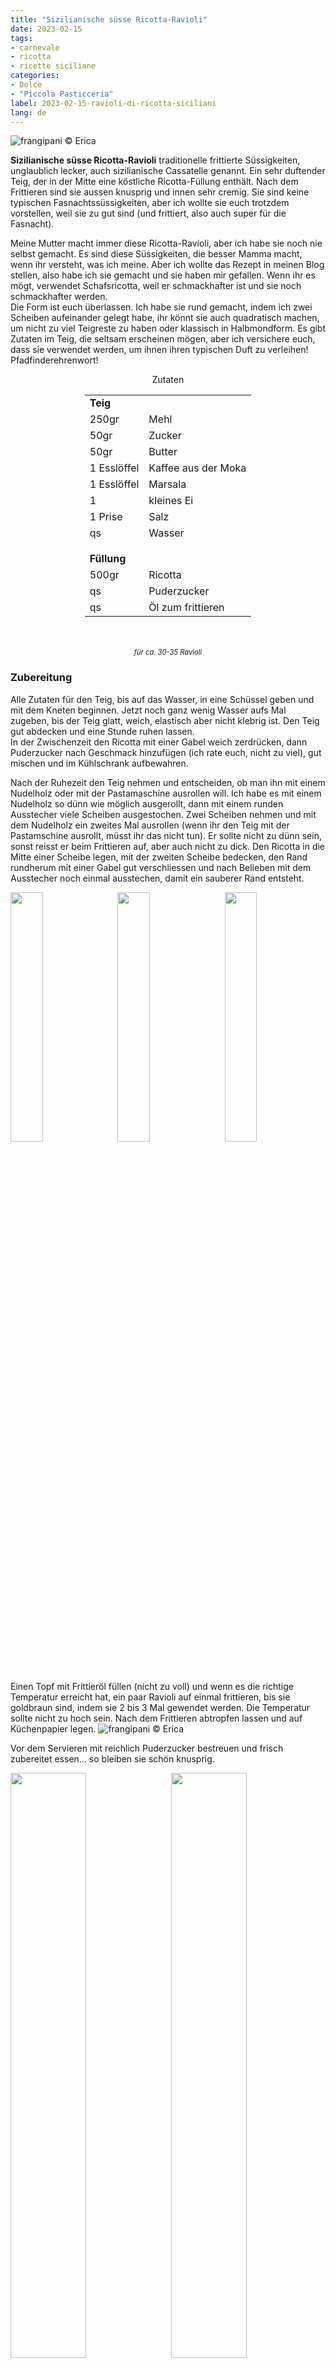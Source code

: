 ```yaml
---
title: "Sizilianische süsse Ricotta-Ravioli"
date: 2023-02-15
tags:
- carnevale
- ricotta
- ricette siciliane
categories:
- Dolce
- "Piccola Pasticceria"
label: 2023-02-15-ravioli-di-ricotta-siciliani
lang: de 
---
```

![](../2023-02-15-ravioli-di-ricotta-siciliani/header.jpeg "frangipani © Erica")

**Sizilianische süsse Ricotta-Ravioli** traditionelle frittierte Süssigkeiten, unglaublich lecker, auch sizilianische Cassatelle genannt. Ein sehr duftender Teig, der in der Mitte eine köstliche Ricotta-Füllung enthält. Nach dem Frittieren sind sie aussen knusprig und innen sehr cremig. Sie sind keine typischen Fasnachtssüssigkeiten, aber ich wollte sie euch trotzdem vorstellen, weil sie zu gut sind (und frittiert, also auch super für die Fasnacht).

Meine Mutter macht immer diese Ricotta-Ravioli, aber ich habe sie noch nie selbst gemacht. Es sind diese Süssigkeiten, die besser Mamma macht, wenn ihr versteht, was ich meine. Aber ich wollte das Rezept in meinen Blog stellen, also habe ich sie gemacht und sie haben mir gefallen. Wenn ihr es mögt, verwendet Schafsricotta, weil er schmackhafter ist und sie noch schmackhafter werden.
<br />
Die Form ist euch überlassen. Ich habe sie rund gemacht, indem ich zwei Scheiben aufeinander gelegt habe, ihr könnt sie auch quadratisch machen, um nicht zu viel Teigreste zu haben oder klassisch in Halbmondform. Es gibt Zutaten im Teig, die seltsam erscheinen mögen, aber ich versichere euch, dass sie verwendet werden, um ihnen ihren typischen Duft zu verleihen! Pfadfinderehrenwort!

<div id="wrapper" style="text-align: center">
  <div id="yourdiv" style="display: inline-block;">
    <div class="ingredients" itemscope itemtype="http://schema.org/Recipe">
      <span itemprop="name" style="display:none;">Sizilianische süsse Ricotta-Ravioli</span>
      <span itemprop="recipeCategory" style="display:none;">Süsses</span>
      <img itemprop="image" style="display:none;" class="ignore-gallery-item" src="../2023-02-15-ravioli-di-ricotta-siciliani/header.jpeg"/>
      <span itemprop="author" style="display:none;">Erica Raiano</span>
      <span itemprop="description" style="display:none;">Sizilianische süsse Ricotta-Ravioli, traditionelle frittierte Süssigkeiten, unglaublich lecker, auch sizilianische Cassatelle genannt.</span>
      <div class="ingredients-title">Zutaten</div>
      <table>
        <tbody>
          <tr>
            <td colspan="2"><b>Teig</b></td>
          </tr>
          <tr itemprop="recipeIngredient">
            <td>250gr</td>
            <td>Mehl</td>
          </tr>
          <tr itemprop="recipeIngredient">
            <td>50gr</td>
            <td>Zucker</td>
          </tr>
          <tr itemprop="recipeIngredient">
            <td>50gr</td>
            <td>Butter</td>
          </tr>
          <tr itemprop="recipeIngredient">
            <td>1 Esslöffel</td>
            <td>Kaffee aus der Moka</td>
          </tr>
          <tr itemprop="recipeIngredient">
            <td>1 Esslöffel</td>
            <td>Marsala</td>
          </tr>
          <tr itemprop="recipeIngredient">
            <td>1</td>
            <td>kleines Ei</td>
          </tr>
          <tr itemprop="recipeIngredient">
            <td>1 Prise</td>
            <td>Salz</td>
          </tr>
          <tr itemprop="recipeIngredient">
            <td>qs</td>
            <td>Wasser</td>
          </tr>
          <tr style="height: 15px;"></tr>
          <tr>          
            <td colspan="2"><b>Füllung</b></td>
          </tr>
          <tr itemprop="recipeIngredient">
            <td>500gr</td>
            <td>Ricotta</td>
          </tr>
          <tr itemprop="recipeIngredient">      
            <td>qs</td>
            <td>Puderzucker</td>
          </tr>
          <tr itemprop="recipeIngredient">      
            <td>qs</td>
            <td>Öl zum frittieren</td>
          </tr>
        </tbody>
      </table>
      <br></br>
      <i class="pull-right" style="font-size: 80%;">für ca. 30-35 Ravioli</i>
    </div>
  </div>
</div>


<h3>
  <font color="grey">
    <i class="fa-solid fa-gears"></i>
  </font> Zubereitung
</h3>

Alle Zutaten für den Teig, bis auf das Wasser, in eine Schüssel geben und mit dem Kneten beginnen. Jetzt noch ganz wenig Wasser aufs Mal zugeben, bis der Teig glatt, weich, elastisch aber nicht klebrig ist. Den Teig gut abdecken und eine Stunde ruhen lassen.
<br />
In der Zwischenzeit den Ricotta mit einer Gabel weich zerdrücken, dann Puderzucker nach Geschmack hinzufügen (ich rate euch, nicht zu viel), gut mischen und im Kühlschrank aufbewahren.

Nach der Ruhezeit den Teig nehmen und entscheiden, ob man ihn mit einem Nudelholz oder mit der Pastamaschine ausrollen will. Ich habe es mit einem Nudelholz so dünn wie möglich ausgerollt, dann mit einem runden Ausstecher viele Scheiben ausgestochen. Zwei Scheiben nehmen und mit dem Nudelholz ein zweites Mal ausrollen (wenn ihr den Teig mit der Pastamschine ausrollt, müsst ihr das nicht tun). Er sollte nicht zu dünn sein, sonst reisst er beim Frittieren auf, aber auch nicht zu dick. Den Ricotta in die Mitte einer Scheibe legen, mit der zweiten Scheibe bedecken, den Rand rundherum mit einer Gabel gut verschliessen und nach Belieben mit dem Ausstecher noch einmal ausstechen, damit ein sauberer Rand entsteht.
<p>
  <div style="width: 100%; margin-bottom: 0">
    <img style="float: left; width: 32%; margin-right: 1%;" src="../2023-02-15-ravioli-di-ricotta-siciliani/impastosteso.jpeg" alt="" title="frangipani © Erica" />
    <img style="float: left; width: 32%; margin-right: 1%; margin-left: 1%;" src="../2023-02-15-ravioli-di-ricotta-siciliani/ricotta.jpeg" alt="" title="frangipani © Erica" />
    <img style="float: left; width: 32%; margin-left: 1%;" src="../2023-02-15-ravioli-di-ricotta-siciliani/ravioli.jpeg" alt="" title="frangipani © Erica" />
    <div style="clear: both"></div>
  </div>
</p>

Einen Topf mit Frittieröl füllen (nicht zu voll) und wenn es die richtige Temperatur erreicht hat, ein paar Ravioli auf einmal frittieren, bis sie goldbraun sind, indem sie 2 bis 3 Mal gewendet werden. Die Temperatur sollte nicht zu hoch sein. Nach dem Frittieren abtropfen lassen und auf Küchenpapier legen.
![](../2023-02-15-ravioli-di-ricotta-siciliani/frittura.jpeg "frangipani © Erica")

Vor dem Servieren mit reichlich Puderzucker bestreuen und frisch zubereitet essen... so bleiben sie schön knusprig.
<p>
  <div style="width: 100%; margin-bottom: 0">
    <img style="float: left; width: 49%; margin-right: 1%" src="../2023-02-15-ravioli-di-ricotta-siciliani/risultato1.jpeg" alt="" title="frangipani © Erica" />
    <img style="float: left; width: 49%; margin-left: 1%" src="../2023-02-15-ravioli-di-ricotta-siciliani/risultato2.jpeg" alt="" title="frangipani © Erica" />
    <div style="clear: both"></div>
  </div>
</p>

<p>
  <div style="width: 100%; margin-bottom: 0">
    <img style="float: left; width: 49%; margin-right: 1%" src="../2023-02-15-ravioli-di-ricotta-siciliani/risultato3.jpeg" alt="" title="frangipani © Erica" />
    <img style="float: left; width: 49%; margin-left: 1%" src="../2023-02-15-ravioli-di-ricotta-siciliani/risultato4.jpeg" alt="" title="frangipani © Erica" />
    <div style="clear: both"></div>
  </div>
</p>

<p>
  <div style="width: 100%; margin-bottom: 0">
    <img style="float: left; width: 49%; margin-right: 1%" src="../2023-02-15-ravioli-di-ricotta-siciliani/risultato5.jpeg" alt="" title="frangipani © Erica" />
    <img style="float: left; width: 49%; margin-left: 1%" src="../2023-02-15-ravioli-di-ricotta-siciliani/risultato6.jpeg" alt="" title="frangipani © Erica" />
    <div style="clear: both"></div>
  </div>
</p>

<p>
  <div style="width: 100%; margin-bottom: 0">
    <img style="float: left; width: 49%; margin-right: 1%" src="../2023-02-15-ravioli-di-ricotta-siciliani/risultato7.jpeg" alt="" title="frangipani © Erica" />
    <img style="float: left; width: 49%; margin-left: 1%" src="../2023-02-15-ravioli-di-ricotta-siciliani/risultato8.jpeg" alt="" title="frangipani © Erica" />
    <div style="clear: both"></div>
  </div>
</p>

<h4>Buon appetito
  <font color="red">
    <i class="fa-regular fa-face-smile"></i>
  </font>
</h4>